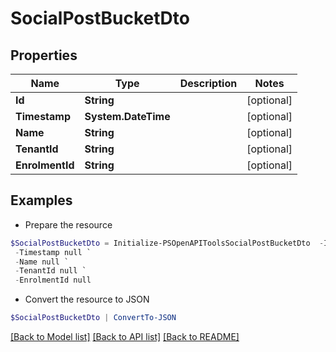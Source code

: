 # SocialPostBucketDto
## Properties

Name | Type | Description | Notes
------------ | ------------- | ------------- | -------------
**Id** | **String** |  | [optional] 
**Timestamp** | **System.DateTime** |  | [optional] 
**Name** | **String** |  | [optional] 
**TenantId** | **String** |  | [optional] 
**EnrolmentId** | **String** |  | [optional] 

## Examples

- Prepare the resource
```powershell
$SocialPostBucketDto = Initialize-PSOpenAPIToolsSocialPostBucketDto  -Id null `
 -Timestamp null `
 -Name null `
 -TenantId null `
 -EnrolmentId null
```

- Convert the resource to JSON
```powershell
$SocialPostBucketDto | ConvertTo-JSON
```

[[Back to Model list]](../README.md#documentation-for-models) [[Back to API list]](../README.md#documentation-for-api-endpoints) [[Back to README]](../README.md)

